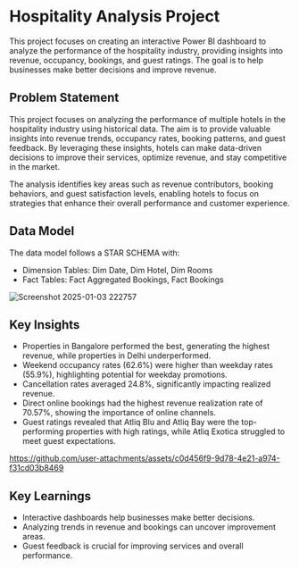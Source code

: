 # Hospitality Analysis Project

This project focuses on creating an interactive Power BI dashboard to analyze the performance of the hospitality industry, providing insights into revenue, occupancy, bookings, and guest ratings. The goal is to help businesses make better decisions and improve revenue.
## Problem Statement
This project focuses on analyzing the performance of multiple hotels in the hospitality industry using historical data. The aim is to provide valuable insights into revenue trends, occupancy rates, booking patterns, and guest feedback. By leveraging these insights, hotels can make data-driven decisions to improve their services, optimize revenue, and stay competitive in the market.

The analysis identifies key areas such as revenue contributors, booking behaviors, and guest satisfaction levels, enabling hotels to focus on strategies that enhance their overall performance and customer experience.
## Data Model

The data model follows a STAR SCHEMA with:

- Dimension Tables:
     Dim Date,
     Dim Hotel,
     Dim Rooms
- Fact Tables:
     Fact Aggregated Bookings,
     Fact Bookings

![Screenshot 2025-01-03 222757](https://github.com/user-attachments/assets/1b066c85-662c-41a6-99c0-5d913eb7b913)

  
## Key Insights

- Properties in Bangalore performed the best, generating the highest revenue, while properties in Delhi underperformed.
- Weekend occupancy rates (62.6%) were higher than weekday rates (55.9%), highlighting potential for weekday promotions.
- Cancellation rates averaged 24.8%, significantly impacting realized revenue.
- Direct online bookings had the highest revenue realization rate of 70.57%, showing the importance of online channels.
- Guest ratings revealed that Atliq Blu and Atliq Bay were the top-performing properties with high ratings, while Atliq Exotica struggled to meet guest expectations.

https://github.com/user-attachments/assets/c0d456f9-9d78-4e21-a974-f31cd03b8469
  
## Key Learnings

- Interactive dashboards help businesses make better decisions.
- Analyzing trends in revenue and bookings can uncover improvement areas.
- Guest feedback is crucial for improving services and overall performance.
